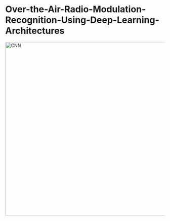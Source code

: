 # Over-the-Air-Radio-Modulation-Recognition-Using-Deep-Learning-Architectures
<img width="549" alt="CNN" src="https://github.com/hardik-01/Over-the-Air-Radio-Modulation-Recognition-Using-Deep-Learning-Architectures/assets/79793233/c36b4c30-8472-493d-a10d-04c745056065">

